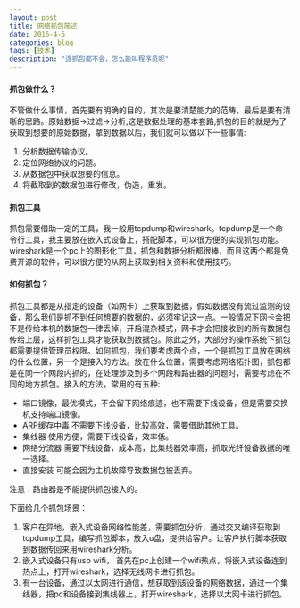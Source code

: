 ```yaml
---
layout: post
title: 网络抓包简述
date: 2016-4-5
categories: blog
tags: [技术]
description: "连抓包都不会，怎么能叫程序员呢"
---
```


#### 抓包做什么？
不管做什么事情，首先要有明确的目的，其次是要清楚能力的范畴，最后是要有清晰的思路。原始数据->过滤->分析,这是数据处理的基本套路,抓包的目的就是为了获取到想要的原始数据，拿到数据以后，我们就可以做以下一些事情:  
1. 分析数据传输协议。  
2. 定位网络协议的问题。  
3. 从数据包中获取想要的信息。  
4. 将截取到的数据包进行修改，伪造，重发。

#### 抓包工具
抓包需要借助一定的工具，我一般用tcpdump和wireshark。tcpdump是一个命令行工具，我主要放在嵌入式设备上，搭配脚本，可以很方便的实现抓包功能。wireshark是一个pc上的图形化工具，抓包和数据分析都很棒，而且这两个都是免费开源的软件，可以很方便的从网上获取到相关资料和使用技巧。

#### 如何抓包？
抓包工具都是从指定的设备（如网卡）上获取到数据，假如数据没有流过监测的设备，那么我们是抓不到任何想要的数据的，必须牢记这一点。一般情况下网卡会把不是传给本机的数据包一律丢掉，开启混杂模式，网卡才会把接收到的所有数据包传给上层，这样抓包工具才能获取到数据包。除此之外，大部分的操作系统下抓包都需要提供管理员权限。如何抓包，我们要考虑两个点，一个是抓包工具放在网络的什么位置，另一个是接入的方法。放在什么位置，需要考虑网络拓扑图，抓包都是在同一个网段内抓的，在处理涉及到多个网段和路由器的问题时，需要考虑在不同的地方抓包。接入的方法，常用的有五种:  

- 端口镜像，最优模式，不会留下网络痕迹，也不需要下线设备，但是需要交换机支持端口镜像。
- ARP缓存中毒 不需要下线设备，比较高效，需要借助其他工具。
- 集线器 使用方便，需要下线设备，效率低。
- 网络分流器 需要下线设备，成本高，比集线器效率高，抓取光纤设备数据的唯一选择。
- 直接安装 可能会因为主机故障导致数据包被丢弃。

注意：路由器是不能提供抓包接入的。

下面给几个抓包场景：  
1. 客户在异地，嵌入式设备网络性能差，需要抓包分析，通过交叉编译获取到tcpdump工具，编写抓包脚本，放入u盘，提供给客户。让客户执行脚本获取到数据传回来用wireshark分析。  
2. 嵌入式设备只有usb wifi， 首先在pc上创建一个wifi热点，将嵌入式设备连到热点上，打开wireshark，选择无线网卡进行抓包。   
3. 有一台设备，通过以太网进行通信，想获取到该设备的网络数据，通过一个集线器，把pc和设备接到集线器上，打开wireshark，选择以太网卡进行抓包。  

